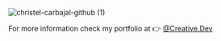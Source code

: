 
![christel-carbajal-github (1)](https://user-images.githubusercontent.com/75399591/205541074-bf718e23-a2c2-4a5e-be2f-950f3bef86a1.png)


<!-- - 👋 Hi, I’m @christelcarbajal
- 👀 I’m interested in ...
- 🌱 I’m currently learning ...
- 💞️ I’m looking to collaborate on ...
- 📫 How to reach me ... -->

<!---
christelcarbajal/christelcarbajal is a ✨ special ✨ repository because its `README.md` (this file) appears on your GitHub profile.
You can click the Preview link to take a look at your changes.
--->

<!-- # Project Name
> Outline a brief description of your project.
> Live demo [_here_](https://www.example.com). If you have the project hosted somewhere, include the link here. --->

<!-- ## Table of Contents
* [General Info](#general-information)
* [Technologies Used](#technologies-used)
* [Features](#features)
* [Screenshots](#screenshots)
* [Setup](#setup)
* [Usage](#usage)
* [Project Status](#project-status)
* [Room for Improvement](#room-for-improvement)
* [Acknowledgements](#acknowledgements)
* [Contact](#contact) 
* [License](#license) -->


<!-- ## General Information
- Provide general information about your project here.
- What problem does it (intend to) solve?
- What is the purpose of your project?
- Why did you undertake it? You don't have to answer all the questions - just the ones relevant to your project. --->


<!-- ## Technologies Used
- Tech 1 - version 1.0
- Tech 2 - version 2.0
- Tech 3 - version 3.0 --->


<!-- ## Features
List the ready features here:
- Awesome feature 1
- Awesome feature 2
- Awesome feature 3 --->


<!-- ## Screenshots
![Example screenshot](./img/screenshot.png)
If you have screenshots you'd like to share, include them here. --->


<!-- ## Setup
What are the project requirements/dependencies? Where are they listed? A requirements.txt or a Pipfile.lock file perhaps? Where is it located?
Proceed to describe how to install / setup one's local environment / get started with the project. --->


<!-- ## Usage
How does one go about using it?
Provide various use cases and code examples here. --->
<!-- `write-your-code-here` --->


<!-- ## Project Status
Project is: _in progress_ / _complete_ / _no longer being worked on_. If you are no longer working on it, provide reasons why. --->


<!-- ## Room for Improvement
Include areas you believe need improvement / could be improved. Also add TODOs for future development. --->

<!--Room for improvement:
- Improvement to be done 1
- Improvement to be done 2

To do:
- Feature to be added 1
- Feature to be added 2 --->


<!-- ## Acknowledgements
Give credit here.
- This project was inspired by...
- This project was based on [this tutorial](https://www.example.com).
- Many thanks to... --->

<!-- ## Contact --->
For more information check my portfolio at 👉 [@Creative.Dev](https://stud.hosted.hr.nl/1011926/portfolio/)
